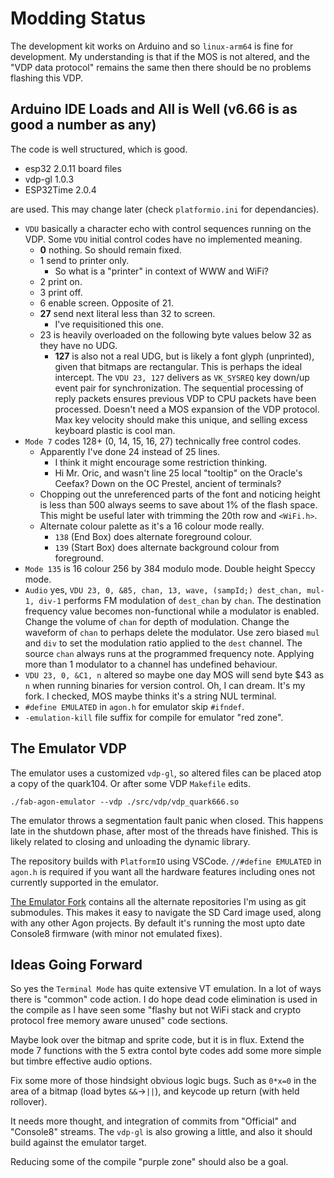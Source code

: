 # Modding Status

The development kit works on Arduino and so `linux-arm64` is fine for development.
My understanding is that if the MOS is not altered, and the "VDP data protocol" remains
the same then there should be no problems flashing this VDP.

## Arduino IDE Loads and All is Well (v6.66 is as good a number as any)

The code is well structured, which is good.

 * esp32 2.0.11 board files
 * vdp-gl 1.0.3
 * ESP32Time 2.0.4

are used. This may change later (check `platformio.ini` for dependancies).

 * `VDU` basically a character echo with control sequences running on the VDP. 
 Some `VDU` initial control codes have no implemented meaning.
   * **0** nothing. So should remain fixed.
   * 1 send to printer only.
     * So what is a "printer" in context of WWW and WiFi? 
   * 2 print on.
   * 3 print off.
   * 6 enable screen. Opposite of 21.
   * **27** send next literal less than 32 to screen.
     * I've requisitioned this one.
   * 23 is heavily overloaded on the following byte values below 32 as they
   have no UDG.
     * **127** is also not a real UDG, but is likely a font glyph (unprinted),
     given that bitmaps are rectangular. This is perhaps the ideal intercept.
     The `VDU 23, 127` delivers as `VK_SYSREQ` key down/up event pair for
     synchronization. The sequential processing of reply packets
     ensures previous VDP to CPU packets have been processed. Doesn't need a
     MOS expansion of the VDP protocol. Max key velocity should make this
     unique, and selling excess keyboard plastic is cool man.
 * `Mode 7` codes 128+ (0, 14, 15, 16, 27) technically free control codes.
   * Apparently I've done 24 instead of 25 lines.
     * I think it might encourage some restriction thinking.
     * Hi Mr. Oric, and wasn't line 25 local "tooltip" on the Oracle's Ceefax?
     Down on the OC Prestel, ancient of terminals?
   * Chopping out the unreferenced parts of the font and noticing height is
   less than 500 always seems to save about 1% of the flash space.
   This might be useful later with trimming the 20th row and `<WiFi.h>`.
   * Alternate colour palette as it's a 16 colour mode really.
     * `138` (End Box) does alternate foreground colour.
     * `139` (Start Box) does alternate background colour from foreground.
 * `Mode 135` is 16 colour 256 by 384 modulo mode. Double height Speccy mode.
 * `Audio` yes, `VDU 23, 0, &85, chan, 13, wave, (sampId;) dest_chan, mul-1, div-1`
 performs FM modulation of `dest_chan` by `chan`. The destination frequency value
 becomes non-functional while a modulator is enabled. Change the volume of
 `chan` for depth of modulation. Change the waveform of `chan` to perhaps
 delete the modulator. Use zero biased `mul` and `div` to set the modulation
 ratio applied to the `dest` channel. The source `chan` always runs at the
 programmed frequency note. Applying more than 1 modulator to a channel has
 undefined behaviour.
 * `VDU 23, 0, &C1, n` altered so maybe one day MOS will send byte $43 as `n`
 when running binaries for version control. Oh, I can dream. It's my fork.
 I checked, MOS maybe thinks it's a string NUL terminal.
 * `#define EMULATED` in `agon.h` for emulator skip `#ifndef`.
 * `-emulation-kill` file suffix for compile for emulator "red zone".

## The Emulator VDP

The emulator uses a customized `vdp-gl`, so altered files can be
placed atop a copy of the quark104. Or after some VDP `Makefile` edits.

`./fab-agon-emulator --vdp ./src/vdp/vdp_quark666.so`

The emulator throws a segmentation fault panic when closed. This happens late
in the shutdown phase, after most of the threads have finished. This is
likely related to closing and unloading the dynamic library.

The repository builds with `PlatformIO` using VSCode. `//#define EMULATED` in
`agon.h` is required if you want all the hardware features including ones
not currently supported in the emulator.

[The Emulator Fork](https://github.com/jackokring/fab-agon-emulator/tree/main)
contains all the alternate repositories I'm using as git submodules. This
makes it easy to navigate the SD Card image used, along with any other
Agon projects. By default it's running the most upto date Console8
firmware (with minor not emulated fixes).

## Ideas Going Forward

So yes the `Terminal Mode` has quite extensive VT emulation. In a lot of ways
there is "common" code action. I do hope dead code elimination is used in the
compile as I have seen some "flashy but not WiFi stack and crypto protocol
free memory aware unused" code sections.

Maybe look over the bitmap and sprite code, but it is in flux. Extend the mode
7 functions with the 5 extra contol byte codes add some more simple but timbre
effective audio options.

Fix some more of those hindsight obvious logic bugs. Such as `0*x=0` in the
area of a bitmap (load bytes `&&`->`||`), and keycode up return (with held rollover).

It needs more thought, and integration of commits from "Official" and
"Console8" streams. The `vdp-gl` is also growing a little, and also it should
build against the emulator target.

Reducing some of the compile "purple zone" should also be a goal.
